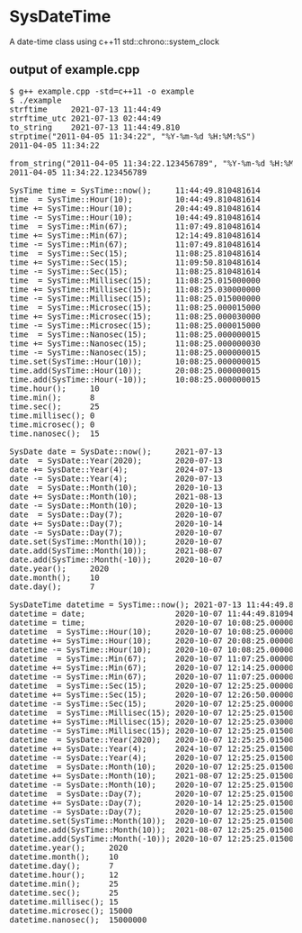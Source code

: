 # SysDateTime
A date-time class using c++11 std::chrono::system_clock

## output of example.cpp
<pre>
$ g++ example.cpp -std=c++11 -o example
$ ./example
strftime     2021-07-13 11:44:49
strftime_utc 2021-07-13 02:44:49
to_string    2021-07-13 11:44:49.810
strptime("2011-04-05 11:34:22", "%Y-%m-%d %H:%M:%S") 
2011-04-05 11:34:22

from_string("2011-04-05 11:34:22.123456789", "%Y-%m-%d %H:%M:%S.%N") 
2011-04-05 11:34:22.123456789

SysTime time = SysTime::now();     11:44:49.810481614
time  = SysTime::Hour(10);         10:44:49.810481614
time += SysTime::Hour(10);         20:44:49.810481614
time -= SysTime::Hour(10);         10:44:49.810481614
time  = SysTime::Min(67);          11:07:49.810481614
time += SysTime::Min(67);          12:14:49.810481614
time -= SysTime::Min(67);          11:07:49.810481614
time  = SysTime::Sec(15);          11:08:25.810481614
time += SysTime::Sec(15);          11:09:50.810481614
time -= SysTime::Sec(15);          11:08:25.810481614
time  = SysTime::Millisec(15);     11:08:25.015000000
time += SysTime::Millisec(15);     11:08:25.030000000
time -= SysTime::Millisec(15);     11:08:25.015000000
time  = SysTime::Microsec(15);     11:08:25.000015000
time += SysTime::Microsec(15);     11:08:25.000030000
time -= SysTime::Microsec(15);     11:08:25.000015000
time  = SysTime::Nanosec(15);      11:08:25.000000015
time += SysTime::Nanosec(15);      11:08:25.000000030
time -= SysTime::Nanosec(15);      11:08:25.000000015
time.set(SysTime::Hour(10));       10:08:25.000000015
time.add(SysTime::Hour(10));       20:08:25.000000015
time.add(SysTime::Hour(-10));      10:08:25.000000015
time.hour();     10
time.min();      8
time.sec();      25
time.millisec(); 0
time.microsec(); 0
time.nanosec();  15

SysDate date = SysDate::now();     2021-07-13
date  = SysDate::Year(2020);       2020-07-13
date += SysDate::Year(4);          2024-07-13
date -= SysDate::Year(4);          2020-07-13
date  = SysDate::Month(10);        2020-10-13
date += SysDate::Month(10);        2021-08-13
date -= SysDate::Month(10);        2020-10-13
date  = SysDate::Day(7);           2020-10-07
date += SysDate::Day(7);           2020-10-14
date -= SysDate::Day(7);           2020-10-07
date.set(SysTime::Month(10));      2020-10-07
date.add(SysTime::Month(10));      2021-08-07
date.add(SysTime::Month(-10));     2020-10-07
date.year();     2020
date.month();    10
date.day();      7

SysDateTime datetime = SysTime::now(); 2021-07-13 11:44:49.810943048
datetime = date;                   2020-10-07 11:44:49.810943048
datetime = time;                   2020-10-07 10:08:25.000000015
datetime  = SysTime::Hour(10);     2020-10-07 10:08:25.000000015
datetime += SysTime::Hour(10);     2020-10-07 20:08:25.000000015
datetime -= SysTime::Hour(10);     2020-10-07 10:08:25.000000015
datetime  = SysTime::Min(67);      2020-10-07 11:07:25.000000015
datetime += SysTime::Min(67);      2020-10-07 12:14:25.000000015
datetime -= SysTime::Min(67);      2020-10-07 11:07:25.000000015
datetime  = SysTime::Sec(15);      2020-10-07 12:25:25.000000015
datetime += SysTime::Sec(15);      2020-10-07 12:26:50.000000015
datetime -= SysTime::Sec(15);      2020-10-07 12:25:25.000000015
datetime  = SysTime::Millisec(15); 2020-10-07 12:25:25.015000000
datetime += SysTime::Millisec(15); 2020-10-07 12:25:25.030000000
datetime -= SysTime::Millisec(15); 2020-10-07 12:25:25.015000000
datetime  = SysDate::Year(2020);   2020-10-07 12:25:25.015000000
datetime += SysDate::Year(4);      2024-10-07 12:25:25.015000000
datetime -= SysDate::Year(4);      2020-10-07 12:25:25.015000000
datetime  = SysDate::Month(10);    2020-10-07 12:25:25.015000000
datetime += SysDate::Month(10);    2021-08-07 12:25:25.015000000
datetime -= SysDate::Month(10);    2020-10-07 12:25:25.015000000
datetime  = SysDate::Day(7);       2020-10-07 12:25:25.015000000
datetime += SysDate::Day(7);       2020-10-14 12:25:25.015000000
datetime -= SysDate::Day(7);       2020-10-07 12:25:25.015000000
datetime.set(SysTime::Month(10));  2020-10-07 12:25:25.015000000
datetime.add(SysTime::Month(10));  2021-08-07 12:25:25.015000000
datetime.add(SysTime::Month(-10)); 2020-10-07 12:25:25.015000000
datetime.year();     2020
datetime.month();    10
datetime.day();      7
datetime.hour();     12
datetime.min();      25
datetime.sec();      25
datetime.millisec(); 15
datetime.microsec(); 15000
datetime.nanosec();  15000000

</pre>

